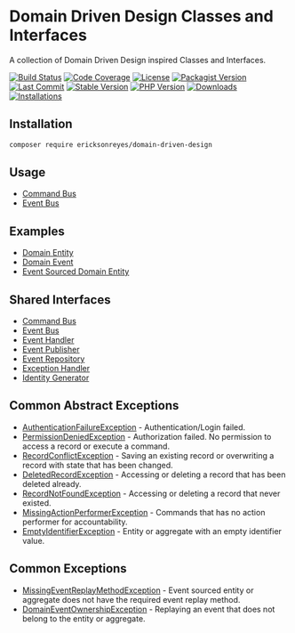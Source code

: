 # Domain Driven Design Classes and Interfaces
A collection of Domain Driven Design inspired Classes and Interfaces.

[![Build Status](https://img.shields.io/travis/ericksonreyes/domain-driven-design.svg)](https://travis-ci.org/ericksonreyes/domain-driven-design)
[![Code Coverage](https://img.shields.io/coveralls/github/ericksonreyes/domain-driven-design.svg)](https://coveralls.io/github/ericksonreyes/domain-driven-design?branch=master)
[![License](https://img.shields.io/github/license/ericksonreyes/domain-driven-design.svg)](LICENSE.MD)
[![Packagist Version](https://img.shields.io/packagist/v/ericksonreyes/domain-driven-design.svg?ver=1)](https://packagist.org/packages/ericksonreyes/domain-driven-design)
[![Last Commit](https://img.shields.io/github/last-commit/ericksonreyes/domain-driven-design.svg)](https://github.com/ericksonreyes/domain-driven-design/commits/master)
[![Stable Version](https://img.shields.io/github/tag/ericksonreyes/domain-driven-design.svg?ver=1)](https://github.com/ericksonreyes/domain-driven-design/tags)
[![PHP Version](https://img.shields.io/packagist/php-v/ericksonreyes/domain-driven-design.svg)](https://github.com/ericksonreyes/domain-driven-design/tags)
[![Downloads](https://img.shields.io/github/downloads/ericksonreyes/domain-driven-design/total.svg)](https://github.com/ericksonreyes/domain-driven-design/tags)
[![Installations](https://img.shields.io/packagist/dm/ericksonreyes/domain-driven-design.svg)](https://packagist.org/packages/ericksonreyes/domain-driven-design)

## Installation
```bash
composer require ericksonreyes/domain-driven-design
```

## Usage
* [Command Bus](docs/application/COMMAND_BUS.MD)
* [Event Bus](docs/application/EVENT_BUS.MD)

## Examples
* [Domain Entity](src/EricksonReyes/DomainDrivenDesign/Example/Domain/DomainEntity.php)
* [Domain Event](src/EricksonReyes/DomainDrivenDesign/Example/Domain/DomainEntityWasDeletedEvent.php)
* [Event Sourced Domain Entity](src/EricksonReyes/DomainDrivenDesign/Example/Domain/EventSourcedDomainEntity.php)

## Shared Interfaces
* [Command Bus](src/EricksonReyes/DomainDrivenDesign/Infrastructure/CommandBus.php)
* [Event Bus](src/EricksonReyes/DomainDrivenDesign/Infrastructure/EventBus.php)
* [Event Handler](src/EricksonReyes/DomainDrivenDesign/Infrastructure/EventHandler.php)
* [Event Publisher](src/EricksonReyes/DomainDrivenDesign/Infrastructure/EventPublisher.php)
* [Event Repository](src/EricksonReyes/DomainDrivenDesign/Infrastructure/EventRepository.php)
* [Exception Handler](src/EricksonReyes/DomainDrivenDesign/Infrastructure/ExceptionHandler.php)
* [Identity Generator](src/EricksonReyes/DomainDrivenDesign/Infrastructure/IdentityGenerator.php)

## Common Abstract Exceptions
* [AuthenticationFailureException](src/EricksonReyes/DomainDrivenDesign/Common/Exception/AuthenticationFailureException.php) - Authentication/Login failed.
* [PermissionDeniedException](src/EricksonReyes/DomainDrivenDesign/Common/Exception/PermissionDeniedException.php) - Authorization failed. No permission to access a record or execute a command.
* [RecordConflictException](src/EricksonReyes/DomainDrivenDesign/Common/Exception/RecordConflictException.php) - Saving an existing record or overwriting a record with state that has been changed.
* [DeletedRecordException](src/EricksonReyes/DomainDrivenDesign/Common/Exception/DeletedRecordException.php) - Accessing or deleting a record that has been deleted already.
* [RecordNotFoundException](src/EricksonReyes/DomainDrivenDesign/Common/Exception/RecordNotFoundException.php) - Accessing or deleting a record that never existed.
* [MissingActionPerformerException](src/EricksonReyes/DomainDrivenDesign/Common/Exception/MissingActionPerformerException.php) - Commands that has no action performer for accountability.
* [EmptyIdentifierException](src/EricksonReyes/DomainDrivenDesign/Common/Exception/EmptyIdentifierException.php) - Entity or aggregate with an empty identifier value.

## Common Exceptions
* [MissingEventReplayMethodException](src/EricksonReyes/DomainDrivenDesign/Common/Exception/MissingEventReplayMethodException.php) - Event sourced entity or aggregate does not have the required event replay method.
* [DomainEventOwnershipException](src/EricksonReyes/DomainDrivenDesign/Common/Exception/DomainEventOwnershipException.php) - Replaying an event that does not belong to the entity or aggregate. 